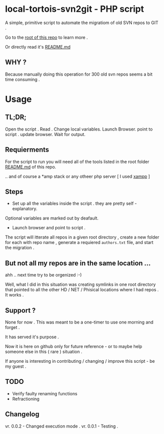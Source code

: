 # local-tortois-svn2git - PHP script
A simple, primitive script to automate the migratiom of old SVN repos to GIT .

Go to the [root of this repo](https://github.com/x9t9/local-tortois-svn2git) to learn more .  

Or directly read it's [README.md](https://github.com/x9t9/local-tortois-svn2git)

## WHY ? 

Because manually doing this operation for 300 old svn repos seems a bit time consuming .


# Usage
## TL;DR; ##
Open the script . Read . Change local variables. Launch Browser. point to script . update browser. Wait for output. 

## Requierments 
For the script to run you will need all of the tools listed in the root folder [README.md](https://github.com/x9t9/local-tortois-svn2git) of this repo.

.. and of course a *amp stack or any otheer php server [ I used [xampp](https://www.apachefriends.org/index.html) ]


## Steps 

- Set up all the variables inside the script . they are pretty self - explanatory.

Optional variables are marked out by deafault.

- Launch browser and point to script .

The script will itterate all repos in a given root directory , create a new folder for each with repo name , generate a requiered `authors.txt` file, and start the migration .

## But not all my repos are in the same location ...
ahh .. next time try to be orgenized :-) 

Well, what I did in this situation was creating symlinks in one root directory that pointed to all the other HD / NET / Phisical locations where I had repos . It works .

## Support ?
None for now .
This was meant to be a one-timer to use one morning and forget . 

It has served it's purpose .

Now it is here on github only for future reference - or to maybe help someone else in this ( rare ) situation .

If anyone is interesting in contributing / changing / improve this script - be my guest .

## TODO 
- Verify faulty renaming functions
- Refractioning 

## Changelog
vr. 0.0.2 - Changed execution mode .
vr. 0.0.1 - Testing .
